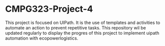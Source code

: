 # CMPG323-Project-4
This project is focused on UIPath. It is the use of templates and activities to automate an action to prevent repetitive tasks.
This repository wil be updated regularly to display the progres of this project to implement uipath automation with ecopowerlogistics.
